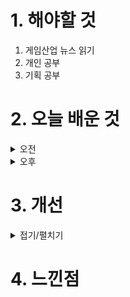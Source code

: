 
# 1. 해야할 것

1. 게임산업 뉴스 읽기 
2. 개인 공부  
3. 기획 공부



# 2. 오늘 배운 것

<details>
<summary>오전</summary>

## 오늘의 뉴스

■ 한국어판도 나올까? '페이트/엑스트라 레코드' 2025년 출시 예고
타입문과 반다이남코 엔터테인먼트는 4일, 페이트/엑스트라의 리메이크 버전인 '페이트/엑스트라 레코드;를 2025년 출시 예정이라고 밝혔습니다. 페이트/엑스트라는 페이트 시리즈 중 최초로 비주얼 노벨이 아닌 RPG로 개발된 작품으로, 지난 2010년 7월 PSP로 출시됐습니다. 이를 리메이크한 '페이트/엑스트라 레코드'는 언리얼 엔진을 활용해 일신한 그래픽을 선보입니다. 

■ 에이수스, 크리에이터 및 아웃도어 겨냥한 ‘ProArt P16 및 PX13’ 출시
글로벌 컨슈머 노트북 및 게이밍 노트북 시장 리딩 브랜드인 에이수스(ASUS)가 아웃도어 크리에이터를 위한 강력한 AI 성능의 '프로아트(ProArt) P16 및 PX13'를 선보였습니다. 금일 출시된 프로아트 P16과 프로아트 PX13은 서핑, 하이킹 등 자연에서 활동적인 액티비티를 즐기는 크리에이터를 위한 차세대 AI 노트북입니다.

■ X-PLANET, ‘후뢰시맨’ 잇는 후속 NFT 프로젝트 선정 투표 진행
컴투스홀딩스(대표 정철호)의 자회사 컴투스플랫폼(대표 최석원)은 NFT 마켓플레이스 X-PLANET에서 차기 프로젝트 선정 투표를 진행한다고 5일 밝혔습니다. X-PLANET은 작년 10월부터 '후뢰시맨'을 NFT로 부활시키는 '후뢰시맨 추억 소환 프로젝트'를 진행한 바 있습니다.

■ 33년 역사 게임 인포머 폐간, '서구 게임 매체의 위기' 
북미 비디오 게임 전문 잡지 게임 인포머(Game Informer)가 현지 시각으로 2일 공식 폐간을 알렸습니다. 근래 이어지는 게임 전문 매체의 합병, 폐쇄에 오래도록 이어진 게임 인포머의 폐간까지 이어지며 서구권 비디오 게임 저널리즘의 위험까지 언급되고 있습니다.

■ 페스나에 이어 '페이트/할로우 아타락시아'도 리마스터 확정
페이트/스테이 나이트 리마스터 8일 출시 확정에 이어 페이트/할로우 아타락시아의 리마스터도 확정됐습니다. '페이트/할로우 아타락시아'는 페이트/스테이 나이트 이후 반 년 뒤의 이야기를 다룬 팬디스크이자 후속편으로, 원래대로면 종결되었을 성배전쟁이 계속 이어지는 사태를 해결하는 과정을 그려낸 비주얼 노벨 게임입니다. 

■ 파이널판타지14 모바일 나온다! 中 외자판호 발급 
중국 국가신문출판국(nppa)은 2일, 신규 외자판호 15개를 발표했습니다. 특이사항으로는 외자 판호 리스트 마지막에 '파이널판타지14: 수정세계(最终幻想14：水晶世界)'라는 작품이 등재됐다는 점입니다. 지난 7월 몇몇 외신을 통해 스퀘어에닉스가 텐센트와 함께 파이널판타지14의 모바일 버전을 개발 중이라는 루머가 나왔던 만큼, 실제로 '파이널판타지14 모바일'일 가능성에 무게가 실립니다. 

■ 디랩스 '럼블 레이싱 스타' 아비트럼 게임부문 1위 달성
웹3 게임 개발사 디랩스 게임즈(대표 권준모)는 자사의 웹3 게임 럼블 레이싱 스타가 댑레이더(DappRadar)기준 아비트럼 게임 카테고리 1위를 달성 했다고 밝혔습니다. 탈중앙화 어플리케이션 분석 플랫폼 댑레이더에 따르면 럼블 레이싱 스타는 이더리움 레이어2 기반의 아비트럼(Arbitrum) 게임 카테고리에서 1위를 달성했습니다.

■ 반다이이남코, 펀엑스포2024에 신작 3종으로 참가
반다이남코 엔터테인먼트 코리아(지사장 장태근)는 오는 8월 8일(목)부터 8월 11일(일)까지 코엑스 전시장 D홀(3층)에서 열리는 '반다이남코코리아 FUN EXPO 2024'에 참가한다고 밝혔습니다. 또한, '건담 브레이커 4', '드래곤볼 스파킹! 제로', '소드 아트 온라인 프랙처드 데이드림'과 같은 발매 예정 게임을 비롯해, '철권' 시리즈의 최신작 '철권 8', 두근두근 나들이 어드벤처 '스파이 패밀리 오퍼레이션 다이어리', Nintendo Switch 버전으로 출시된 '원피스 오디세이 디럭스 에디션'을 플레이해 볼 수 있습니다.

■ '건담 브레이커4', 10일 2차 공개 네트워크 테스트 실시
반다이남코 엔터테인먼트 코리아(지사장 장태근)는 가정용 건담 게임 최신작인 '건담 브레이커 4'(한국어판)의 2차 공개 네트워크 테스트를 실시한다고 발표했습니다. 8월 10일(토), 8월 11일(일) 이틀에 걸쳐 진행되는 이번 테스트는 Nintendo Switch, PlayStation5, PlayStation4에서 플레이할 수 있습니다.

■ 중세 오픈월드 서바이벌 '미디블 다이너스티' PS판 출시
에이치투 인터렉티브(이하 H2 INTERACTIVE, 대표 허준하)는 '렌더 큐브(Render Cube)'가 개발한 중세 시대 배경 오픈 월드 서바이벌 게임 '미디블 다이너스티 (Medieval Dynasty)'의 PS4 및 PS5 한국어판을 8월 2일 플레이스테이션 스토어를 통해 정식 출시하였으며, 출시를 기념하여 오는 8월 15일까지 PS Plus이용자를 대상으로 하는 할인 프로모션도 함께 진행한다고 밝혔습니다. 플레이어는 중세 의 혹독한 계절에서 살아남고자 모든 수단을 취해야만 합니다.

■ 컴투스, 3일부터 서머너즈 워 글로벌 대회 'SWC2024' 개막
컴투스(대표 남재관)가 오는 8월 3일(한국 시각 기준) '서머너즈 워 월드 아레나 챔피언십2024(이하 SWC2024)' 첫 지역 예선을 시작하고 본격적인 대회 개막에 나섭니다. 대회는 지역 예선을 통해 아시아퍼시픽컵, 아메리카컵, 유럽컵 진출자를 선발한 후, 각 지역컵 등을 거쳐 오는 11월 일본 도쿄 월드 파이널에서 '서머너즈 워' 최강자를 가립니다.
</details>


<details>
<summary>오후</summary>

## 레벨 디자인 공부
### 오픈월드 레벨디자인
![image](https://github.com/user-attachments/assets/d2b2a152-42fa-4a4c-9646-2e6ce4e46bc1)

![image](https://github.com/user-attachments/assets/8ee8540f-e065-43ea-835b-0841185435e5)

![image](https://github.com/user-attachments/assets/ca992008-10fa-442e-b69d-934df26cdb90)

![image](https://github.com/user-attachments/assets/00ea9521-5fab-4171-8fa6-cdc356a1ebaa)

</details>




# 3. 개선


<details>
<summary>접기/펼치기</summary>


</details>



# 4. 느낀점


